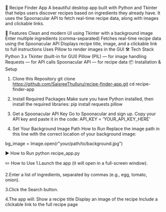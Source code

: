 🥘 Recipe Finder App
A beautiful desktop app built with Python and Tkinter that helps users discover recipes based on ingredients they already have. It uses the Spoonacular API to fetch real-time recipe data, along with images and clickable links.

🚀 Features
Clean and modern UI using Tkinter with a background image
Enter multiple ingredients (comma-separated)
Fetches real-time recipe data using the Spoonacular API
Displays recipe title, image, and a clickable link to full instructions
Uses Pillow to render images in the GUI
🛠️ Tech Stack
Python 3.x
Tkinter (built-in for GUI)
Pillow (PIL) — for image handling
Requests — for API calls
Spoonacular API — for recipe data
📦 Installation & Setup
1. Clone this Repository
git clone https://github.com/SaisreeThulluru/recipe-finder-app.git cd recipe-finder-app

2. Install Required Packages
Make sure you have Python installed, then install the required libraries: pip install requests pillow

3. Get a Spoonacular API Key
Go to Spoonacular and sign up. Copy your API key and paste it in the code: API_KEY = 'YOUR_API_KEY_HERE'

4. Set Your Background Image Path How to Run
Replace the image path in this line with the correct location of your background image:

bg_image = Image.open(r"your/path/to/background.jpg")

▶️ How to Run
python recipe_app.py

✏️ How to Use
1.Launch the app (it will open in a full-screen window).

2.Enter a list of ingredients, separated by commas (e.g., egg, tomato, onion).

3.Click the Search button.

4.The app will: Show a recipe title Display an image of the recipe Include a clickable link to the full recipe page
